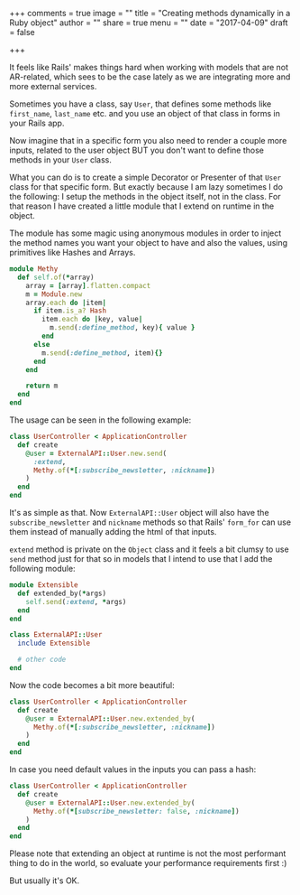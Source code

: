 +++
comments = true
image = ""
title = "Creating methods dynamically in a Ruby object"
author = ""
share = true
menu = ""
date = "2017-04-09"
draft = false

+++

It feels like Rails' makes things hard when working with models that are not
AR-related, which sees to be the case lately as we are integrating more and more external services.

Sometimes you have a class, say `User`, that defines some methods like
`first_name`, `last_name` etc. and you use an object of that class in forms in your
Rails app.

Now imagine that in a specific form you also need to render a couple more inputs,
related to the user object BUT you don't want to define those methods in your `User` class.

What you can do is to create a simple Decorator or Presenter of that `User` class
for that specific form. But exactly because I am lazy sometimes I do the following:
I setup the methods in the object itself, not in the class. For that reason I have
created a little module that I extend on runtime in the object.

The module has some magic using anonymous modules in order to inject the method names you want your object
to have and also the values, using primitives like Hashes and Arrays.

```ruby
module Methy
  def self.of(*array)
    array = [array].flatten.compact
    m = Module.new
    array.each do |item|
      if item.is_a? Hash
        item.each do |key, value|
          m.send(:define_method, key){ value }
        end
      else
        m.send(:define_method, item){}
      end
    end

    return m
  end
end
```

The usage can be seen in the following example:

```ruby
class UserController < ApplicationController
  def create
    @user = ExternalAPI::User.new.send(
      :extend,
      Methy.of(*[:subscribe_newsletter, :nickname])
    )
  end
end
```

It's as simple as that. Now `ExternalAPI::User` object will also have the
`subscribe_newsletter` and `nickname` methods so that Rails' `form_for` can use
them instead of manually adding the html of that inputs.

`extend` method is private on the `Object` class and it feels a bit clumsy to use
`send` method just for that so in models that I intend to use that I add the following
module:

```ruby
module Extensible
  def extended_by(*args)
    self.send(:extend, *args)
  end
end

class ExternalAPI::User
  include Extensible

  # other code
end
```

Now the code becomes a bit more beautiful:
```ruby
class UserController < ApplicationController
  def create
    @user = ExternalAPI::User.new.extended_by(
      Methy.of(*[:subscribe_newsletter, :nickname])
    )
  end
end
```


In case you need default values in the inputs you can pass a hash:

```ruby
class UserController < ApplicationController
  def create
    @user = ExternalAPI::User.new.extended_by(
      Methy.of(*[subscribe_newsletter: false, :nickname])
    )
  end
end
```

Please note that extending an object at runtime is not the most performant thing
to do in the world, so evaluate your performance requirements first :)

But usually it's OK.
